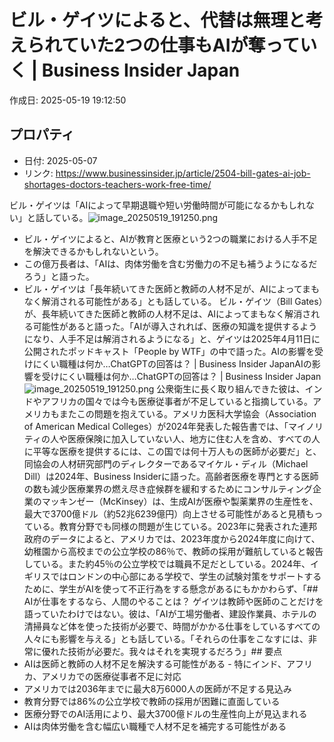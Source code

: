 # ビル・ゲイツによると、代替は無理と考えられていた2つの仕事もAIが奪っていく | Business Insider Japan

作成日: 2025-05-19 19:12:50

## プロパティ

- 日付: 2025-05-07
- リンク: https://www.businessinsider.jp/article/2504-bill-gates-ai-job-shortages-doctors-teachers-work-free-time/

ビル・ゲイツは「AIによって早期退職や短い労働時間が可能になるかもしれない」と話している。![image_20250519_191250.png](../assets/image_20250519_191250.png)
- ビル・ゲイツによると、AIが教育と医療という2つの職業における人手不足を解決できるかもしれないという。
- この億万長者は、「AIは、肉体労働を含む労働力の不足も補うようになるだろう」と語った。
- ビル・ゲイツは「長年続いてきた医師と教師の人材不足が、AIによってまもなく解消される可能性がある」とも話している。
ビル・ゲイツ（Bill Gates）が、長年続いてきた医師と教師の人材不足は、AIによってまもなく解消される可能性があると語った。「AIが導入されれば、医療の知識を提供するようになり、人手不足は解消されるようになる」と、ゲイツは2025年4月11日に公開されたポッドキャスト「People by WTF」の中で語った。AIの影響を受けにくい職種は何か…ChatGPTの回答は？ | Business Insider JapanAIの影響を受けにくい職種は何か…ChatGPTの回答は？ | Business Insider Japan![image_20250519_191250.png](../assets/image_20250519_191250.png)
公衆衛生に長く取り組んできた彼は、インドやアフリカの国々では今も医療従事者が不足していると指摘している。アメリカもまたこの問題を抱えている。アメリカ医科大学協会（Association of American Medical Colleges）が2024年発表した報告書では、「マイノリティの人や医療保険に加入していない人、地方に住む人を含め、すべての人に平等な医療を提供するには、この国では何十万人もの医師が必要だ」と、同協会の人材研究部門のディレクターであるマイケル・ディル（Michael Dill）は2024年、Business Insiderに語った。高齢者医療を専門とする医師の数も減少医療業界の燃え尽き症候群を緩和するためにコンサルティング企業のマッキンゼー（McKinsey）は、生成AIが医療や製薬業界の生産性を、最大で3700億ドル（約52兆6239億円）向上させる可能性があると見積もっている。教育分野でも同様の問題が生じている。2023年に発表された連邦政府のデータによると、アメリカでは、2023年度から2024年度に向けて、幼稚園から高校までの公立学校の86％で、教師の採用が難航していると報告している。また約45％の公立学校では職員不足だとしている。2024年、イギリスではロンドンの中心部にある学校で、学生の試験対策をサポートするために、学生がAIを使って不正行為をする懸念があるにもかかわらず、「## AIが仕事をするなら、人間のやることは？
ゲイツは教師や医師のことだけを語っていたわけではない。彼は、「AIが工場労働者、建設作業員、ホテルの清掃員など体を使った技術が必要で、時間がかかる仕事をしているすべての人々にも影響を与える」とも話している。「それらの仕事をこなすには、非常に優れた技術が必要だ。我々はそれを実現するだろう」## 要点
- AIは医師と教師の人材不足を解決する可能性がある - 特にインド、アフリカ、アメリカでの医療従事者不足に対応
- アメリカでは2036年までに最大8万6000人の医師が不足する見込み
- 教育分野では86%の公立学校で教師の採用が困難に直面している
- 医療分野でのAI活用により、最大3700億ドルの生産性向上が見込まれる
- AIは肉体労働を含む幅広い職種で人材不足を補完する可能性がある

